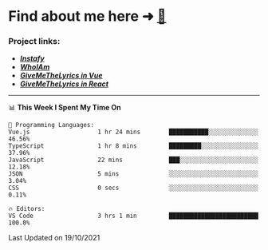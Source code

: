 # Find about me here ➜ [🧑](https://pauabella.dev)

### Project links:
- ***[Instafy](https://instafy.me)***
- ***[WhoIAm](https://pauabella.dev)***
- ***[GiveMeTheLyrics in Vue](https://lyrics.pauabella.dev)***
- ***[GiveMeTheLyrics in React](https://pauabella.dev/GiveMeTheLyrics)***

---
<!--START_SECTION:waka-->
📊 **This Week I Spent My Time On** 

```text
💬 Programming Languages: 
Vue.js                   1 hr 24 mins        ███████████░░░░░░░░░░░░░░   46.56% 
TypeScript               1 hr 8 mins         █████████░░░░░░░░░░░░░░░░   37.96% 
JavaScript               22 mins             ███░░░░░░░░░░░░░░░░░░░░░░   12.18% 
JSON                     5 mins              ░░░░░░░░░░░░░░░░░░░░░░░░░   3.04% 
CSS                      0 secs              ░░░░░░░░░░░░░░░░░░░░░░░░░   0.11%

🔥 Editors: 
VS Code                  3 hrs 1 min         █████████████████████████   100.0%

```


 Last Updated on 19/10/2021
<!--END_SECTION:waka-->
